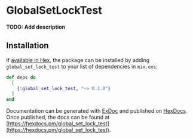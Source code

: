 # GlobalSetLockTest

**TODO: Add description**

## Installation

If [available in Hex](https://hex.pm/docs/publish), the package can be installed
by adding `global_set_lock_test` to your list of dependencies in `mix.exs`:

```elixir
def deps do
  [
    {:global_set_lock_test, "~> 0.1.0"}
  ]
end
```

Documentation can be generated with [ExDoc](https://github.com/elixir-lang/ex_doc)
and published on [HexDocs](https://hexdocs.pm). Once published, the docs can
be found at [https://hexdocs.pm/global_set_lock_test](https://hexdocs.pm/global_set_lock_test).

